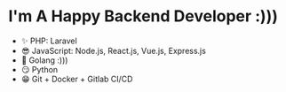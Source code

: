 # I'm A Happy Backend Developer :)))

 - ✨ PHP: Laravel
 - 😎 JavaScript: Node.js, React.js, Vue.js, Express.js
 - 💙 Golang :)))
 - 😏 Python
 - 😁 Git + Docker + Gitlab CI/CD
